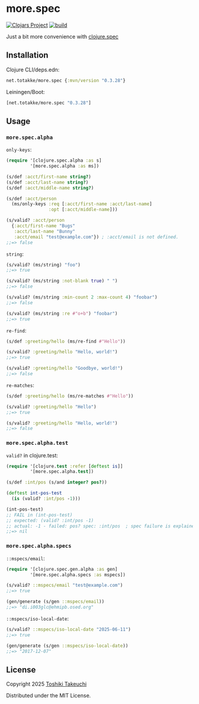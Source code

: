 # more.spec

[![Clojars Project](https://img.shields.io/clojars/v/net.totakke/more.spec.svg)](https://clojars.org/net.totakke/more.spec)
[![build](https://github.com/totakke/more.spec/actions/workflows/build.yml/badge.svg)](https://github.com/totakke/more.spec/actions/workflows/build.yml)

Just a bit more convenience with [clojure.spec](https://clojure.org/about/spec)

## Installation

Clojure CLI/deps.edn:

```clojure
net.totakke/more.spec {:mvn/version "0.3.28"}
```

Leiningen/Boot:

```clojure
[net.totakke/more.spec "0.3.28"]
```

## Usage

### `more.spec.alpha`

`only-keys`:

```clojure
(require '[clojure.spec.alpha :as s]
         '[more.spec.alpha :as ms])

(s/def :acct/first-name string?)
(s/def :acct/last-name string?)
(s/def :acct/middle-name string?)

(s/def :acct/person
  (ms/only-keys :req [:acct/first-name :acct/last-name]
                :opt [:acct/middle-name]))

(s/valid? :acct/person
  {:acct/first-name "Bugs"
   :acct/last-name "Bunny"
   :acct/email "test@example.com"}) ; :acct/email is not defined.
;;=> false
```

`string`:

```clojure
(s/valid? (ms/string) "foo")
;;=> true

(s/valid? (ms/string :not-blank true) " ")
;;=> false

(s/valid? (ms/string :min-count 2 :max-count 4) "foobar")
;;=> false

(s/valid? (ms/string :re #"o+b") "foobar")
;;=> true
```

`re-find`:

```clojure
(s/def :greeting/hello (ms/re-find #"Hello"))

(s/valid? :greeting/hello "Hello, world!")
;;=> true

(s/valid? :greeting/hello "Goodbye, world!")
;;=> false
```

`re-matches`:

```clojure
(s/def :greeting/hello (ms/re-matches #"Hello"))

(s/valid? :greeting/hello "Hello")
;;=> true

(s/valid? :greeting/hello "Hello, world!")
;;=> false
```

### `more.spec.alpha.test`

`valid?` in clojure.test:

```clojure
(require '[clojure.test :refer [deftest is]]
         '[more.spec.alpha.test])

(s/def :int/pos (s/and integer? pos?))

(deftest int-pos-test
  (is (valid? :int/pos -1)))

(int-pos-test)
;; FAIL in (int-pos-test)
;; expected: (valid? :int/pos -1)
;; actual: -1 - failed: pos? spec: :int/pos  ; spec failure is explained.
;;=> nil
```

### `more.spec.alpha.specs`

`::mspecs/email`:

```clojure
(require '[clojure.spec.gen.alpha :as gen]
         '[more.spec.alpha.specs :as mspecs])

(s/valid? ::mspecs/email "test@example.com")
;;=> true

(gen/generate (s/gen ::mspecs/email))
;;=> "di.i003glc@ehmipb.osed.org"
```

`::mspecs/iso-local-date`:

```clojure
(s/valid? ::mspecs/iso-local-date "2025-06-11")
;;=> true

(gen/generate (s/gen ::mspecs/iso-local-date))
;;=> "2017-12-07"
```

## License

Copyright 2025 [Toshiki Takeuchi](https://totakke.net/)

Distributed under the MIT License.

